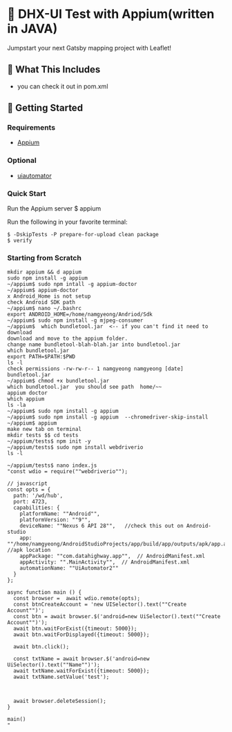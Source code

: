 # 🍃 DHX-UI Test with Appium(written in JAVA)

Jumpstart your next Gatsby mapping project with Leaflet!


## 🧰 What This Includes
* you can check it out in pom.xml

## 🚀 Getting Started

### Requirements
* [Appium](http://appium.io/)

### Optional
* [uiautomator](http://appium.io/docs/en/drivers/android-uiautomator/)

### Quick Start
Run the Appium server
$ appium

Run the following in your favorite terminal:
```
$ -DskipTests -P prepare-for-upload clean package
$ verify
```

### Starting from Scratch
```
mkdir appium && d appium
sudo npm install -g appium
~/appium$ sudo npm intall -g appium-doctor
~/appium$ appium-doctor
x Android_Home is not setup
check Android SDK path
~/appium$ nano ~/.bashrc
export ANDROID_HOME=/home/namgyeong/Andriod/Sdk
~/appium$ sudo npm install -g mjpeg-consumer
~/appium$  which bundletool.jar  <-- if you can't find it need to download
download and move to the appium folder.
change name bundletool-blah-blah.jar into bundletool.jar
which bundletool.jar
export PATH=$PATH:$PWD
ls -l
check permissions -rw-rw-r-- 1 namgyeong namgyeong [date] bundletool.jar
~/appium$ chmod +x bundletool.jar
which bundletool.jar  you should see path  home/~~
appium doctor
which appium    
ls -la
~/appium$ sudo npm install -g appium   
~/appium$ sudo npm install -g appium  --chromedriver-skip-install
~/appium$ appium
make new tab on terminal
mkdir tests $$ cd tests
~/appium/tests$ npm init -y 
~/appium/tests$ sudo npm install webdriverio
ls -l 

~/appium/tests$ nano index.js
"const wdio = require(""webdriverio"");

// javascript
const opts = {
  path: '/wd/hub',
  port: 4723,
  capabilities: {
    platformName: ""Android"",
    platformVersion: ""9"",
    deviceName: ""Nexus 6 API 28"",   //check this out on Android-studio 
    app: ""/home/namgyeong/AndroidStudioProjects/app/build/app/outputs/apk/app.apk"", //apk location
    appPackage: ""com.datahighway.app"",  // AndroidManifest.xml
    appActivity: "".MainActivity"",  // AndroidManifest.xml
    automationName: ""UiAutomator2""
  }
};

async function main () {
  const browser =  await wdio.remote(opts);
  const btnCreateAccount = 'new UISelector().text(""Create Account"")';
  const btn = await browser.$('android=new UiSelector().text(""Create Account"")');
  await btn.waitForExist({timeout: 5000});
  await btn.waitForDisplayed({timeout: 5000});

  await btn.click();

  const txtName = await browser.$('android=new UiSelector().text(""Name"")');
  await txtName.waitForExist({timeout: 5000});
  await txtName.setValue('test');

  

  await browser.deleteSession();
}

main()
"
```
